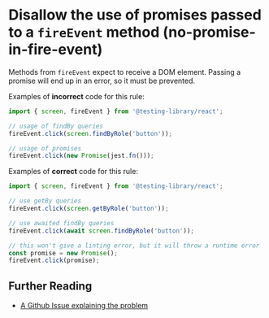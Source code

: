 # Disallow the use of promises passed to a `fireEvent` method (no-promise-in-fire-event)

Methods from `fireEvent` expect to receive a DOM element. Passing a promise will end up in an error, so it must be prevented.

Examples of **incorrect** code for this rule:

```js
import { screen, fireEvent } from '@testing-library/react';

// usage of findBy queries
fireEvent.click(screen.findByRole('button'));

// usage of promises
fireEvent.click(new Promise(jest.fn()));
```

Examples of **correct** code for this rule:

```js
import { screen, fireEvent } from '@testing-library/react';

// use getBy queries
fireEvent.click(screen.getByRole('button'));

// use awaited findBy queries
fireEvent.click(await screen.findByRole('button'));

// this won't give a linting error, but it will throw a runtime error
const promise = new Promise();
fireEvent.click(promise);
```

## Further Reading

- [A Github Issue explaining the problem](https://github.com/testing-library/dom-testing-library/issues/609)
